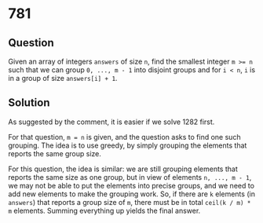 # 781

## Question

Given an array of integers `answers` of size `n`, find the smallest integer `m >= n` such that we can group `0, ..., m - 1` into disjoint groups and for `i < n`, `i` is in a group of size `answers[i] + 1`.

## Solution

As suggested by the comment, it is easier if we solve 1282 first.

For that question, `m = n` is given, and the question asks to find one such grouping. The idea is to use greedy, by simply grouping the elements that reports the same group size.

For this question, the idea is similar: we are still grouping elements that reports the same size as one group, but in view of elements `n, ..., m - 1`, we may not be able to put the elements into precise groups, and we need to add new elements to make the grouping work. So, if there are `k` elements (in `answers`) that reports a group size of `m`, there must be in total `ceil(k / m) * m` elements. Summing everything up yields the final answer.

